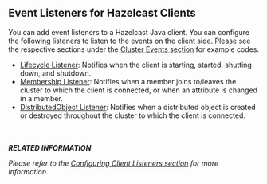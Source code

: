 

## Event Listeners for Hazelcast Clients

You can add event listeners to a Hazelcast Java client. You can configure the following listeners to listen to the events on the client side. Please see the respective sections under the [Cluster Events section](#cluster-events) for example codes.

- [Lifecycle Listener](#listening-for-lifecycle-events): Notifies when the client is starting, started, shutting down, and shutdown.
- [Membership Listener](#listening-for-member-events): Notifies when a member joins to/leaves the cluster to which the client is connected, or when an attribute is changed in a member.
- [DistributedObject Listener](#listening-for-distributed-object-events): Notifies when a distributed object is created or destroyed throughout the cluster to which the client is connected.

<br></br>
***RELATED INFORMATION***

*Please refer to the [Configuring Client Listeners section](#configuring-client-listeners) for more information.*
<br></br>

